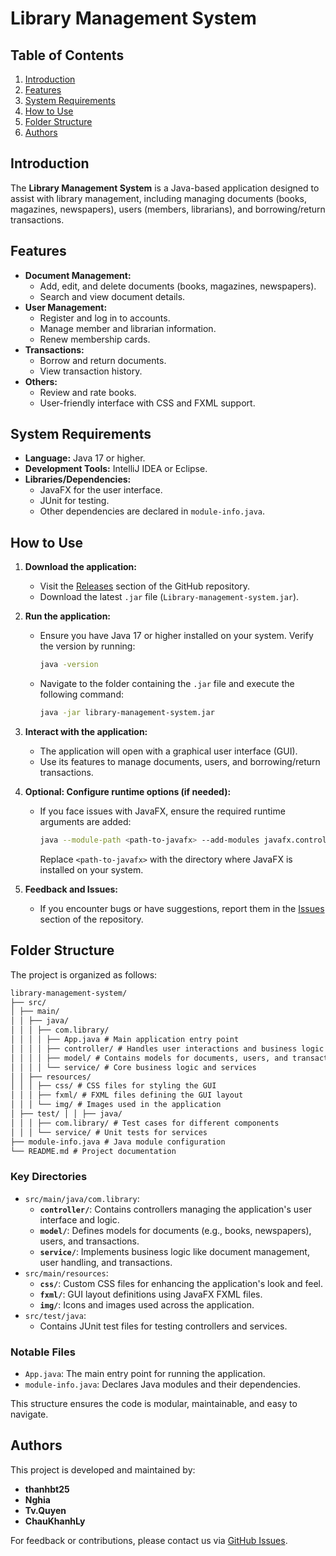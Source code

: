 # Library Management System

## Table of Contents
1. [Introduction](#introduction)
2. [Features](#features)
3. [System Requirements](#system-requirements)
4. [How to Use](#how-to-use)
5. [Folder Structure](#folder-structure)
6. [Authors](#authors)

## Introduction
The **Library Management System** is a Java-based application designed to assist with library management, including managing documents (books, magazines, newspapers), users (members, librarians), and borrowing/return transactions.  

## Features
- **Document Management:**
  - Add, edit, and delete documents (books, magazines, newspapers).
  - Search and view document details.
- **User Management:**
  - Register and log in to accounts.
  - Manage member and librarian information.
  - Renew membership cards.
- **Transactions:**
  - Borrow and return documents.
  - View transaction history.
- **Others:**
  - Review and rate books.
  - User-friendly interface with CSS and FXML support.

## System Requirements
- **Language:** Java 17 or higher.
- **Development Tools:** IntelliJ IDEA or Eclipse.
- **Libraries/Dependencies:** 
  - JavaFX for the user interface.
  - JUnit for testing.
  - Other dependencies are declared in `module-info.java`.

## How to Use

1. **Download the application:**
   - Visit the [Releases](https://github.com/Nezuko1909/Library_Management_Application/releases) section of the GitHub repository.
   - Download the latest `.jar` file (`Library-management-system.jar`).

2. **Run the application:**
   - Ensure you have Java 17 or higher installed on your system. Verify the version by running:
     ```bash
     java -version
     ```
   - Navigate to the folder containing the `.jar` file and execute the following command:
     ```bash
     java -jar library-management-system.jar
     ```

3. **Interact with the application:**
   - The application will open with a graphical user interface (GUI).
   - Use its features to manage documents, users, and borrowing/return transactions.

4. **Optional: Configure runtime options (if needed):**
   - If you face issues with JavaFX, ensure the required runtime arguments are added:
     ```bash
     java --module-path <path-to-javafx> --add-modules javafx.controls,javafx.fxml -jar library-management-system.jar
     ```
     Replace `<path-to-javafx>` with the directory where JavaFX is installed on your system.

5. **Feedback and Issues:**
   - If you encounter bugs or have suggestions, report them in the [Issues](https://github.com/Nezuko1909/Library_Management_Application/issues) section of the repository.

## Folder Structure

The project is organized as follows:
```markdown
library-management-system/ 
├── src/ 
│ ├── main/ 
│ │ ├── java/ 
│ │ │ ├── com.library/ 
│ │ │ │ ├── App.java # Main application entry point 
│ │ │ │ ├── controller/ # Handles user interactions and business logic 
│ │ │ │ ├── model/ # Contains models for documents, users, and transactions 
│ │ │ │ └── service/ # Core business logic and services 
│ │ ├── resources/ 
│ │ │ ├── css/ # CSS files for styling the GUI 
│ │ │ ├── fxml/ # FXML files defining the GUI layout 
│ │ │ └── img/ # Images used in the application 
│ ├── test/ │ │ ├── java/ 
│ │ │ ├── com.library/ # Test cases for different components 
│ │ │ └── service/ # Unit tests for services 
├── module-info.java # Java module configuration 
└── README.md # Project documentation
```

### Key Directories
- `src/main/java/com.library`:
  - **`controller/`**: Contains controllers managing the application's user interface and logic.
  - **`model/`**: Defines models for documents (e.g., books, newspapers), users, and transactions.
  - **`service/`**: Implements business logic like document management, user handling, and transactions.
- `src/main/resources`:
  - **`css/`**: Custom CSS files for enhancing the application's look and feel.
  - **`fxml/`**: GUI layout definitions using JavaFX FXML files.
  - **`img/`**: Icons and images used across the application.
- `src/test/java`:
  - Contains JUnit test files for testing controllers and services.

### Notable Files
- `App.java`: The main entry point for running the application.
- `module-info.java`: Declares Java modules and their dependencies.

This structure ensures the code is modular, maintainable, and easy to navigate.

## Authors

This project is developed and maintained by:

- **thanhbt25**
- **Nghia**
- **Tv.Quyen** 
- **ChauKhanhLy**

For feedback or contributions, please contact us via [GitHub Issues](https://github.com/Nezuko1909/Library_Management_Application/issues).
